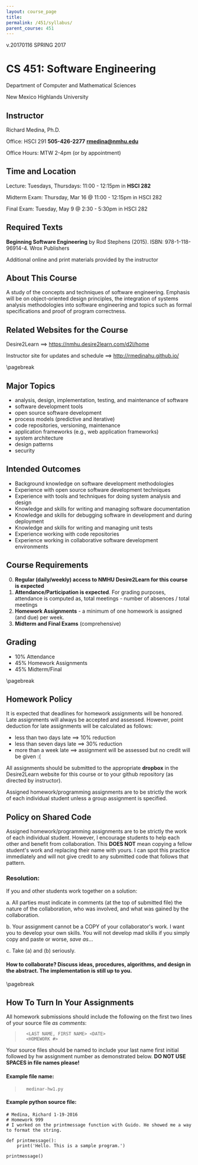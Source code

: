 ```yaml
---
layout: course_page
title: 
permalink: /451/syllabus/
parent_course: 451
---
```


v.20170116 SPRING 2017

# CS 451: Software Engineering

Department of Computer and Mathematical Sciences

New Mexico Highlands University

## Instructor
Richard Medina, Ph.D. 

Office: HSCI 291 **505-426-2277** **rmedina@nmhu.edu**

Office Hours: MTW 2-4pm (or by appointment)

## Time and Location
Lecture: Tuesdays, Thursdays: 11:00 - 12:15pm in **HSCI 282** 

Midterm Exam: Thursday, Mar 16 @ 11:00 - 12:15pm in HSCI 282

Final Exam: Tuesday, May 9 @ 2:30 - 5:30pm in HSCI 282

## Required Texts
**Beginning Software Engineering** by Rod Stephens (2015). ISBN: 978-1-118-96914-4. Wrox Publishers

Additional online and print materials provided by the instructor

## About This Course
A study of the concepts and techniques of software engineering. Emphasis will be on object-oriented design principles, the integration of systems analysis methodologies into software engineering and topics such as formal specifications and proof of program correctness. 

## Related Websites for the Course
Desire2Learn ==> https://nmhu.desire2learn.com/d2l/home

Instructor site for updates and schedule ==> http://rmedinahu.github.io/

\pagebreak

## Major Topics
* analysis, design, implementation, testing, and maintenance of software
* software development tools
* open source software development
* process models (predictive and iterative)
* code repositories, versioning, maintenance
* application frameworks (e.g., web application frameworks)
* system architecture
* design patterns
* security

## Intended Outcomes
* Background knowledge on software development methodologies
* Experience with open source software development techniques
* Experience with tools and techniques for doing system analysis and design
* Knowledge and skills for writing and managing software documentation
* Knowledge and skills for debugging software in development and during deployment
* Knowledge and skills for writing and managing unit tests
* Experience working with code repositories
* Experience working in collaborative software development environments

## Course Requirements
0. **Regular (daily/weekly) access to NMHU Desire2Learn for this course is expected**
1. **Attendance/Participation is expected**. For grading purposes, attendance is computed as, total meetings - number of absences / total meetings
2. **Homework Assignments** - a minimum of one homework is assigned (and due) per week.
3. **Midterm and Final Exams** (comprehensive)

## Grading
* 10%	Attendance
* 45%	Homework Assignments
* 45%	Midterm/Final

\pagebreak

## Homework Policy
It is expected that deadlines for homework assignments will be honored. Late assignments will always be accepted and assessed. However, point deduction for late assignments will be calculated as follows:

* less than two days late ==> 10% reduction
* less than seven days late ==> 30% reduction
* more than a week late ==> assignment will be assessed but no credit will be given :(

All assignments should be submitted to the appropriate **dropbox** in the Desire2Learn website for this course or to your github repository (as directed by instructor).

Assigned homework/programming assignments are to be strictly the work of each individual student unless a group assignment is specified.

## Policy on Shared Code
Assigned homework/programming assignments are to be strictly the work of each individual student. However, I encourage students to help each other and benefit from collaboration. This **DOES NOT** mean copying a fellow student's work and replacing their name with yours. I can spot this practice immediately and will not give credit to any submitted code that follows that pattern.

### Resolution:
If you and other students work together on a solution:

a. All parties must indicate in comments (at the top of submitted file) the nature of the collaboration, who was involved, and what was gained by the collaboration.

b. Your assignment cannot be a COPY of your collaborator's work. I want you to develop your own skills. You will not develop mad skills if you simply copy and paste or worse, *save as*...

c. Take (a) and (b) seriously.

#### How to collaborate? Discuss ideas, procedures, algorithms, and design in the abstract. The implementation is still up to you.

\pagebreak

## How To Turn In Your Assignments

All homework submissions should include the following on the first two lines of your source file *as comments*:

>		<LAST NAME, FIRST NAME> <DATE>
>		<HOMEWORK #>

Your source files should be named to include your last name first initial followed by hw assignment number as demonstrated below. **DO NOT USE SPACES in file names please!**

#### Example file name:

>		medinar-hw1.py

#### Example python source file:

    # Medina, Richard 1-19-2016
    # Homework 999
    # I worked on the printmessage function with Guido. He showed me a way to format the string.

    def printmessage():
	    print('Hello. This is a sample program.')

    printmessage()
